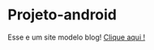 # Projeto-android
Esse e um site modelo blog!
<a href="https://marhff.github.io/Projeto-android/index.html">Clique aqui ! </a>
